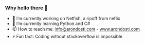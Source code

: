 ### Why hello there 👋

- 🔭 I’m currently working on Netfish, a ripoff from neflix
- 🌱 I’m currently learning Python and C#
- 📫 How to reach me: info@arondosti.com - www.arondosti.com
- ⚡ Fun fact: Coding without stackoverflow is impossible.
